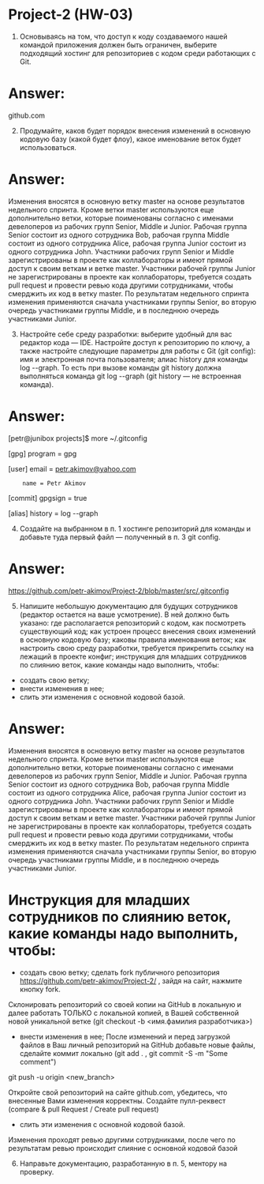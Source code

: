 # Project-2 (HW-03)
1. Основываясь на том, что доступ к коду создаваемого нашей командой приложения должен быть ограничен, выберите подходящий хостинг для репозиториев с кодом среди работающих с Git.

# Answer:

github.com

2. Продумайте, каков будет порядок внесения изменений в основную кодовую базу (какой будет флоу), какое именование веток будет использоваться.

# Answer: 
Изменения вносятся в основную ветку master на основе результатов недельного спринта. Кроме ветки master используются еще дополнительно ветки, которые поименованы согласно с именами девелоперов из рабочих групп Senior, Middle и Junior. Рабочая группа Senior состоит из одного сотрудника Bob, рабочая группа Middle состоит из одного сотрудника Alice, рабочая группа Junior состоит из одного сотрудника John. Участники рабочих групп Senior и Middle зарегистрированы в проекте как коллабораторы и имеют прямой доступ к своим веткам и ветке master. Участники рабочей группы Junior не зарегистрированы в проекте как коллабораторы, требуется создать pull request и провести ревью кода другими сотрудниками, чтобы смерджить их код в ветку master. По результатам недельного спринта изменения применяются сначала участниками группы Senior, во вторую очередь участниками группы Middle, и в последнюю очередь участниками Junior.

3. Настройте себе среду разработки: выберите удобный для вас редактор кода — IDE. Настройте доступ к репозиторию по ключу, а также настройте следующие параметры для работы с Git (git config):
имя и электронная почта пользователя;
алиас history для команды log --graph. То есть при вызове команды git history должна выполняться команда git log --graph (git history — не встроенная команда).

# Answer:
[petr@junibox projects]$ more  ~/.gitconfig

[gpg]
        program = gpg

[user]
        email = petr.akimov@yahoo.com
        
        name = Petr Akimov

[commit]
        gpgsign = true

[alias]
        history = log --graph


4. Создайте на выбранном в п. 1 хостинге репозиторий для команды и добавьте туда первый файл — полученный в п. 3 git config.

# Answer:
https://github.com/petr-akimov/Project-2/blob/master/src/.gitconfig

5. Напишите небольшую документацию для будущих сотрудников (редактор остается на ваше усмотрение). В ней должно быть указано:
где располагается репозиторий с кодом, как посмотреть существующий код;
как устроен процесс внесения своих изменений в основную кодовую базу;
каковы правила именования веток;
как настроить свою среду разработки, требуется прикрепить ссылку на лежащий в проекте конфиг;
инструкция для младших сотрудников по слиянию веток, какие команды надо выполнить, чтобы:

- создать свою ветку;  
- внести изменения в нее;
- слить эти изменения с основной кодовой базой.

# Answer: 
Изменения вносятся в основную ветку master на основе результатов недельного спринта. Кроме ветки master используются еще дополнительно ветки, которые поименованы согласно с именами девелоперов из рабочих групп Senior, Middle и Junior. Рабочая группа Senior состоит из одного сотрудника Bob, рабочая группа Middle состоит из одного сотрудника Alice, рабочая группа Junior состоит из одного сотрудника John. Участники рабочих групп Senior и Middle зарегистрированы в проекте как коллабораторы и имеют прямой доступ к своим веткам и ветке master. Участники рабочей группы Junior не зарегистрированы в проекте как коллабораторы, требуется создать pull request и провести ревью кода другими сотрудниками, чтобы смерджить их код в ветку master. По результатам недельного спринта изменения применяются сначала участниками группы Senior, во вторую очередь участниками группы Middle, и в последнюю очередь участниками Junior.

# Инструкция для младших сотрудников по слиянию веток, какие команды надо выполнить, чтобы:

- создать свою ветку; 
сделать fork публичного репозитория https://github.com/petr-akimov/Project-2/ , зайдя на сайт, нажмите кнопку fork.

Склонировать репозиторий со своей копии на GitHub в локальную и далее работать ТОЛЬКО с локальной копией, в Вашей собственной новой уникальной ветке 
(git checkout -b <имя.фамилия разработчика>)
 
- внести изменения в нее;
После изменений и перед загрузкой файлов в Ваш личный репозиторий на GitHub добавьте новые файлы, сделайте коммит локально 
(git add . , git commit -S -m  "Some comment")

git push -u origin <new_branch>

Откройте свой репозиторий на сайте github.com, убедитесь, что внесенные Вами изменения корректны. Создайте пулл-реквест (compare & pull Request / Create pull request)

- слить эти изменения с основной кодовой базой.

Изменения проходят ревью другими сотрудниками, после чего по результатам ревью происходит слияние с основной кодовой базой

6. Направьте документацию, разработанную в п. 5, ментору на проверку.
